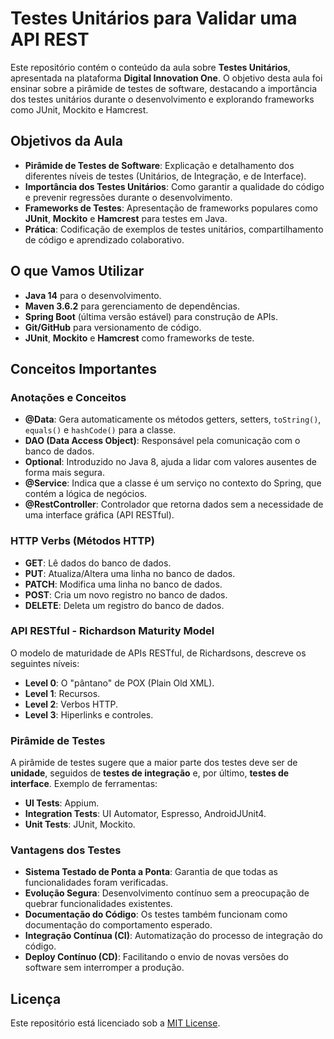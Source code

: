 
# Testes Unitários para Validar uma API REST

Este repositório contém o conteúdo da aula sobre **Testes Unitários**, apresentada na plataforma **Digital Innovation One**. O objetivo desta aula foi ensinar sobre a pirâmide de testes de software, destacando a importância dos testes unitários durante o desenvolvimento e explorando frameworks como JUnit, Mockito e Hamcrest.

## Objetivos da Aula

- **Pirâmide de Testes de Software**: Explicação e detalhamento dos diferentes níveis de testes (Unitários, de Integração, e de Interface).
- **Importância dos Testes Unitários**: Como garantir a qualidade do código e prevenir regressões durante o desenvolvimento.
- **Frameworks de Testes**: Apresentação de frameworks populares como **JUnit**, **Mockito** e **Hamcrest** para testes em Java.
- **Prática**: Codificação de exemplos de testes unitários, compartilhamento de código e aprendizado colaborativo.

## O que Vamos Utilizar

- **Java 14** para o desenvolvimento.
- **Maven 3.6.2** para gerenciamento de dependências.
- **Spring Boot** (última versão estável) para construção de APIs.
- **Git/GitHub** para versionamento de código.
- **JUnit**, **Mockito** e **Hamcrest** como frameworks de teste.

## Conceitos Importantes

### Anotações e Conceitos

- **@Data**: Gera automaticamente os métodos getters, setters, `toString()`, `equals()` e `hashCode()` para a classe.
- **DAO (Data Access Object)**: Responsável pela comunicação com o banco de dados.
- **Optional**: Introduzido no Java 8, ajuda a lidar com valores ausentes de forma mais segura.
- **@Service**: Indica que a classe é um serviço no contexto do Spring, que contém a lógica de negócios.
- **@RestController**: Controlador que retorna dados sem a necessidade de uma interface gráfica (API RESTful).

### HTTP Verbs (Métodos HTTP)

- **GET**: Lê dados do banco de dados.
- **PUT**: Atualiza/Altera uma linha no banco de dados.
- **PATCH**: Modifica uma linha no banco de dados.
- **POST**: Cria um novo registro no banco de dados.
- **DELETE**: Deleta um registro do banco de dados.

### API RESTful - Richardson Maturity Model

O modelo de maturidade de APIs RESTful, de Richardsons, descreve os seguintes níveis:
- **Level 0**: O "pântano" de POX (Plain Old XML).
- **Level 1**: Recursos.
- **Level 2**: Verbos HTTP.
- **Level 3**: Hiperlinks e controles.

### Pirâmide de Testes

A pirâmide de testes sugere que a maior parte dos testes deve ser de **unidade**, seguidos de **testes de integração** e, por último, **testes de interface**. Exemplo de ferramentas:
- **UI Tests**: Appium.
- **Integration Tests**: UI Automator, Espresso, AndroidJUnit4.
- **Unit Tests**: JUnit, Mockito.

### Vantagens dos Testes

- **Sistema Testado de Ponta a Ponta**: Garantia de que todas as funcionalidades foram verificadas.
- **Evolução Segura**: Desenvolvimento contínuo sem a preocupação de quebrar funcionalidades existentes.
- **Documentação do Código**: Os testes também funcionam como documentação do comportamento esperado.
- **Integração Contínua (CI)**: Automatização do processo de integração do código.
- **Deploy Contínuo (CD)**: Facilitando o envio de novas versões do software sem interromper a produção.

## Licença

Este repositório está licenciado sob a [MIT License](LICENSE).
